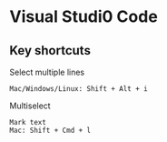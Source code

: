 # Visual Studi0 Code 

## Key shortcuts

Select multiple lines

    Mac/Windows/Linux: Shift + Alt + i

Multiselect 

    Mark text
    Mac: Shift + Cmd + l 